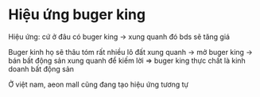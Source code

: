 
# Hiệu ứng buger king


Hiệu ứng: cứ ở đâu có buger king -> xung quanh đó bds sẽ tăng giá

Buger kinh họ sẽ thâu tóm rất nhiều lô đất xung quanh 
-> mở buger king 
-> bán bất động sản xung quanh để kiếm lời 
=> buger king thực chất là kinh doanh bất động sản

Ở việt nam, aeon mall cũng đang tạo hiệu ứng tương tự



